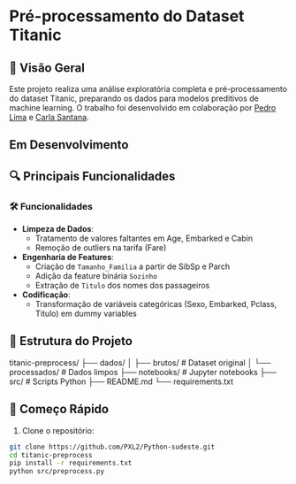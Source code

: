 # Pré-processamento do Dataset Titanic

## 📌 Visão Geral
Este projeto realiza uma análise exploratória completa e pré-processamento do dataset Titanic, preparando os dados para modelos preditivos de machine learning. O trabalho foi desenvolvido em colaboração por [Pedro Lima](https://github.com/PXL2) e [Carla Santana](https://github.com/carlaasantana).
## Em Desenvolvimento
## 🔍 Principais Funcionalidades

### 🛠️ Funcionalidades
- **Limpeza de Dados**:
  - Tratamento de valores faltantes em Age, Embarked e Cabin
  - Remoção de outliers na tarifa (Fare)
- **Engenharia de Features**:
  - Criação de `Tamanho_Familia` a partir de SibSp e Parch
  - Adição da feature binária `Sozinho`
  - Extração de `Titulo` dos nomes dos passageiros
- **Codificação**:
  - Transformação de variáveis categóricas (Sexo, Embarked, Pclass, Titulo) em dummy variables

## 📂 Estrutura do Projeto
titanic-preprocess/
├── dados/
│ ├── brutos/ # Dataset original
│ └── processados/ # Dados limpos
├── notebooks/ # Jupyter notebooks
├── src/ # Scripts Python
├── README.md
└── requirements.txt

## 🚀 Começo Rápido
1. Clone o repositório:
```bash
git clone https://github.com/PXL2/Python-sudeste.git
cd titanic-preprocess
pip install -r requirements.txt
python src/preprocess.py
```

